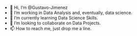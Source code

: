 - 👋 Hi, I’m @Gustavo-Jimenez
- 👀 I’m working in Data Analysis and, eventually, data science.
- 🌱 I’m currently learning Data Science Skills.
- 💞️ I’m looking to collaborate on Data Projects.
- 📫 How to reach me, just drop me a line.

<!---
Gustavo-Jimenez/Gustavo-Jimenez is a ✨ special ✨ repository because its `README.md` (this file) appears on your GitHub profile.
You can click the Preview link to take a look at your changes.
--->
